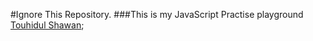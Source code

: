 #Ignore This Repository.
###This is my JavaScript Practise playground
[Touhidul Shawan](https://facebook.com/touhidulshawan);
